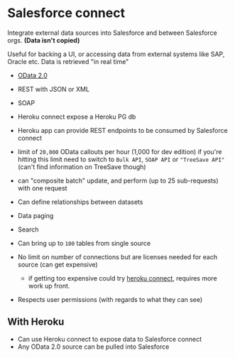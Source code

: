 # Salesforce connect

Integrate external data sources into Salesforce and between Salesforce orgs. **(Data isn't copied)**

Useful for backing a UI, or accessing data from external systems like SAP, Oracle etc.
Data is retrieved "in real time"

- [OData 2.0](./odata.md)
- REST with JSON or XML
- SOAP
- Heroku connect expose a Heroku PG db
- Heroku app can provide REST endpoints to be consumed by Salesforce connect
- limit of `20,000` OData callouts per hour (1,000 for dev edition)
  if you're hitting this limit need to switch to `Bulk API`, `SOAP API` or `"TreeSave API"` (can't find information on TreeSave though)
- can "composite batch" update, and perform (up to 25 sub-requests) with one request

- Can define relationships between datasets
- Data paging
- Search
- Can bring up to `100` tables from single source
- No limit on number of connections but are licenses needed for each source (can get expensive)

  - if getting too expensive could try [heroku connect](./heroku-connect.md), requires more work up front.

- Respects user permissions (with regards to what they can see)

## With Heroku

- Can use Heroku connect to expose data to Salesforce connect
- Any OData 2.0 source can be pulled into Salesforce
